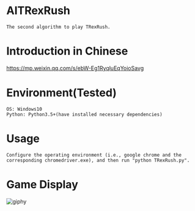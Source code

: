 # AITRexRush
```
The second algorithm to play TRexRush.
```

# Introduction in Chinese
https://mp.weixin.qq.com/s/ebW-Eg1RyqluEqYoioSavg

# Environment(Tested)
```
OS: Windows10
Python: Python3.5+(have installed necessary dependencies)
```

# Usage
```
Configure the operating environment (i.e., google chrome and the corresponding chromedriver.exe), and then run "python TRexRush.py".
```

# Game Display
![giphy](demonstration/running.gif)